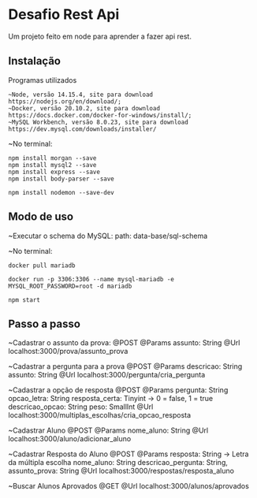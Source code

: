 # Desafio Rest Api

Um projeto feito em node para aprender a fazer api rest.

## Instalação

Programas utilizados
	
	~Node, versão 14.15.4, site para download https://nodejs.org/en/download/;
	~Docker, versão 20.10.2, site para download https://docs.docker.com/docker-for-windows/install/;
	~MySQL Workbench, versão 8.0.23, site para download https://dev.mysql.com/downloads/installer/
	
~No terminal:

```npm
npm install morgan --save
npm install mysql2 --save
npm install express --save
npm install body-parser --save

npm install nodemon --save-dev
```

## Modo de uso

~Executar o schema do MySQL:
    path: data-base/sql-schema

~No terminal:

```docker
docker pull mariadb

docker run -p 3306:3306 --name mysql-mariadb -e MYSQL_ROOT_PASSWORD=root -d mariadb
```

```npm
npm start
```

## Passo a passo

~Cadastrar o assunto da prova:
	@POST
	@Params
		assunto: String
	@Url
		localhost:3000/prova/assunto_prova
		
~Cadastrar a pergunta para a prova
	@POST
	@Params
		descricao: String
		assunto: String
	@Url
		localhost:3000/pergunta/cria_pergunta
		
~Cadastrar a opção de resposta
	@POST
	@Params
		pergunta: String
		opcao_letra: String
		resposta_certa: Tinyint	-> 0 = false, 1 = true
		descricao_opcao: String
		peso: SmallInt
	@Url
		localhost:3000/multiplas_escolhas/cria_opcao_resposta
		
~Cadastrar Aluno
	@POST
	@Params
		nome_aluno: String
	@Url
		localhost:3000/aluno/adicionar_aluno
		
~Cadastrar Resposta do Aluno
	@POST
	@Params
		resposta: String -> Letra da múltipla escolha
		nome_aluno: String
		descricao_pergunta: String,
		assunto_prova: String
	@Url
		localhost:3000/respostas/resposta_aluno
		
~Buscar Alunos Aprovados
	@GET
	@Url
		localhost:3000/alunos/aprovados	